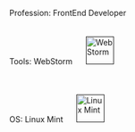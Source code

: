 Profession: FrontEnd Developer

Tools: WebStorm <a href="" target="_blank"><img style="margin: 10px; padding: 10px" src="[https://upload.wikimedia.org/wikipedia/commons/thumb/3/3f/Linux_Mint_logo_without_wordmark.svg/1200px-Linux_Mint_logo_without_wordmark.svg.png](https://upload.wikimedia.org/wikipedia/commons/thumb/c/c0/WebStorm_Icon.svg/1200px-WebStorm_Icon.svg.png)" alt="WebStorm" height="50" /></a>

OS: Linux Mint <a href="" target="_blank"><img style="margin: 10px; padding: 10px" src="https://upload.wikimedia.org/wikipedia/commons/thumb/3/3f/Linux_Mint_logo_without_wordmark.svg/1200px-Linux_Mint_logo_without_wordmark.svg.png" alt="Linux Mint" height="50" /></a>
